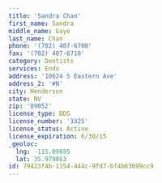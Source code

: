 ```yaml
---
title: 'Sandra Chan'
first_name: Sandra
middle_name: Gaye
last_name: Chan
phone: '(702) 407-6700'
fax: '(702) 407-6710'
category: Dentists
services: Endo
address: '10624 S Eastern Ave'
address_2: '#N'
city: Henderson
state: NV
zip: '89052'
license_type: DDS
license_number: '3325'
license_status: Active
license_expiration: 6/30/15
_geoloc:
  lng: -115.09895
  lat: 35.979863
id: 79423f4b-1154-444c-9fd7-bf4b63699cc9
---
```

